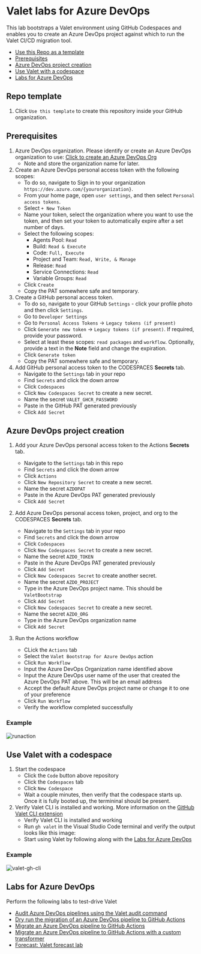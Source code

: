 # Valet labs for Azure DevOps

This lab bootstraps a Valet environment using GitHub Codespaces and enables you to create an Azure DevOps project against which to run the Valet CI/CD migration tool.

- [Use this Repo as a template](#repo-template)
- [Prerequisites](#prerequisites)
- [Azure DevOps project creation](#azure-devops-project-creation)
- [Use Valet with a codespace](#use-valet-with-a-codespace)
- [Labs for Azure DevOps](#labs-for-azure-devops)

## Repo template

1. Click `Use this template` to create this repository inside your GitHub organization.

## Prerequisites
1. Azure DevOps organization. Please identify or create an Azure DevOps organization to use: [Click to create an Azure DevOps Org](https://docs.microsoft.com/en-us/azure/devops/organizations/accounts/create-organization?toc=%2Fazure%2Fdevops%2Fget-started%2Ftoc.json&bc=%2Fazure%2Fdevops%2Fget-started%2Fbreadcrumb%2Ftoc.json&view=azure-devops)
    - Note and store the organization name for later.
2. Create an Azure DevOps personal access token with the following scopes:
    -   To do so, navigate to Sign in to your organization `https://dev.azure.com/{yourorganization}`.
    -   From your home page, open `user settings`, and then select `Personal access tokens`.
    -   Select `+ New Token`
    -   Name your token, select the organization where you want to use the token, and then set your token to automatically expire after a set number of days.
    -   Select the following scopes:
        -   Agents Pool: `Read`
        -   Build: `Read & Execute`
        -   Code: `Full, Execute`
        -   Project and Team: `Read, Write, & Manage`
        -   Release: `Read`
        -   Service Connections: `Read`
        -   Variable Groups: `Read`
    -   Click `Create`
    -   Copy the PAT somewhere safe and temporary.
3. Create a GitHub personal access token. 
    - To do so, navigate to your GitHub `Settings` - click your profile photo and then click `Settings`.
    - Go to `Developer Settings`
    - Go to `Personal Access Tokens` -> `Legacy tokens (if present)`
    - Click `Generate new token` -> `Legacy tokens (if present)`. If required, provide your password.
    - Select at least these scopes: `read packages` and `workflow`. Optionally, provide a text in the **Note** field and change the expiration.
    - Click `Generate token`
    - Copy the PAT somewhere safe and temporary.
4. Add GitHub personal access token to the CODESPACES **Secrets** tab.
    - Navigate to the `Settings` tab in your repo
    - Find `Secrets` and click the down arrow
    - Click `Codespaces`
    - Click `New Codespaces Secret` to create a new secret.
    - Name the secret `VALET_GHCR_PASSWORD`
    - Paste in the GitHub PAT generated previously
    - Click `Add Secret`

## Azure DevOps project creation

1. Add your Azure DevOps personal access token to the Actions **Secrets** tab.
    - Navigate to the `Settings` tab in this repo
    - Find `Secrets` and click the down arrow
    - Click `Actions`
    - Click `New Repository Secret` to create a new secret.
    - Name the secret `AZDOPAT`
    - Paste in the Azure DevOps PAT generated previously
    - Click `Add Secret`

2. Add Azure DevOps personal access token, project, and org to the CODESPACES **Secrets** tab.
    - Navigate to the `Settings` tab in your repo
    - Find `Secrets` and click the down arrow
    - Click `Codespaces`
    - Click `New Codespaces Secret` to create a new secret.
    - Name the secret `AZDO_TOKEN`
    - Paste in the Azure DevOps PAT generated previously
    - Click `Add Secret`
    - Click `New Codespaces Secret` to create another secret.
    - Name the secret `AZDO_PROJECT`
    - Type in the Azure DevOps project name. This should be `ValetBootstrap`
    - Click `Add Secret`
    - Click `New Codespaces Secret` to create a new secret.
    - Name the secret `AZDO_ORG`
    - Type in the Azure DevOps organization name
    - Click `Add Secret`
    
3. Run the Actions workflow
    - CLick the `Actions` tab
    - Select the `Valet Bootstrap for Azure DevOps` action
    - Click `Run Workflow`
    - Input the Azure DevOps Organization name identified above
    - Input the Azure DevOps user name of the user that created the Azure DevOps PAT above. This will be an email address
    - Accept the default Azure DevOps project name or change it to one of your preference
    - Click `Run Workflow`
    - Verify the workflow completed successfully

### Example ###
![runaction](https://user-images.githubusercontent.com/26442605/167679930-9bdf6f4f-2e94-4145-aed3-8ee3e8e91d90.png)


## Use Valet with a codespace

1. Start the codespace
    - Click the `Code` button above repository
    - Click the `Codespaces` tab
    - Click `New Codespace`
    - Wait a couple minutes, then verify that the codespace starts up. Once it is fully booted up, the termininal should be present.
2. Verify Valet CLI is installed and working. More information on the [GitHub Valet CLI extension](https://github.com/github/gh-valet)
    -  Verify Valet CLI is installed and working
    -  Run `gh valet` in the Visual Studio Code terminal and verify the output looks like this image:
    -  Start using Valet by following along with the [Labs for Azure DevOps](#labs-for-azure-devops)
    
### Example ###
![valet-gh-cli](https://user-images.githubusercontent.com/26442605/168842098-45dfe434-fdab-43a6-9a50-0360ec8b85e1.png)


## Labs for Azure DevOps
Perform the following labs to test-drive Valet
- [Audit Azure DevOps pipelines using the Valet audit command](valet-audit-lab.md)
- [Dry run the migration of an Azure DevOps pipeline to GitHub Actions](valet-dry-run-lab.md)
- [Migrate an Azure DevOps pipeline to GitHub Actions](valet-migrate-lab.md)
- [Migrate an Azure DevOps pipeline to GitHub Actions with a custom transformer](valet-migrate-custom-lab.md)
- [Forecast: Valet forecast lab](valet-forecast-lab.md)
